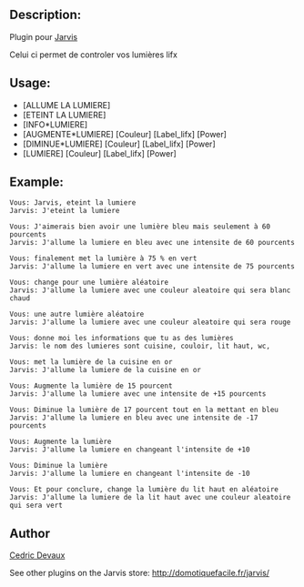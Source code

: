 ## Description:
Plugin pour [Jarvis](https://github.com/alexylem/jarvis)

Celui ci permet de controler vos lumières lifx

## Usage:
* [ALLUME LA LUMIERE]
* [ETEINT LA LUMIERE]
* [INFO*LUMIERE]
* [AUGMENTE*LUMIERE] [Couleur] [Label_lifx] [Power]
* [DIMINUE*LUMIERE] [Couleur] [Label_lifx] [Power]
* [LUMIERE] [Couleur] [Label_lifx] [Power]

## Example:
```
Vous: Jarvis, eteint la lumiere
Jarvis: J'eteint la lumiere

Vous: J'aimerais bien avoir une lumière bleu mais seulement à 60 pourcents
Jarvis: J'allume la lumiere en bleu avec une intensite de 60 pourcents

Vous: finalement met la lumière à 75 % en vert
Jarvis: J'allume la lumiere en vert avec une intensite de 75 pourcents

Vous: change pour une lumière aléatoire
Jarvis: J'allume la lumiere avec une couleur aleatoire qui sera blanc chaud

Vous: une autre lumière aléatoire
Jarvis: J'allume la lumiere avec une couleur aleatoire qui sera rouge

Vous: donne moi les informations que tu as des lumières
Jarvis: le nom des lumieres sont cuisine, couloir, lit haut, wc,

Vous: met la lumière de la cuisine en or
Jarvis: J'allume la lumiere de la cuisine en or

Vous: Augmente la lumière de 15 pourcent
Jarvis: J'allume la lumiere avec une intensite de +15 pourcents

Vous: Diminue la lumière de 17 pourcent tout en la mettant en bleu
Jarvis: J'allume la lumiere en bleu avec une intensite de -17 pourcents

Vous: Augmente la lumière
Jarvis: J'allume la lumiere en changeant l'intensite de +10

Vous: Diminue la lumière
Jarvis: J'allume la lumiere en changeant l'intensite de -10

Vous: Et pour conclure, change la lumière du lit haut en aléatoire
Jarvis: J'allume la lumiere de la lit haut avec une couleur aleatoire qui sera vert
```

## Author
[Cedric Devaux](https://github.com/devauxa)

See other plugins on the Jarvis store:
http://domotiquefacile.fr/jarvis/